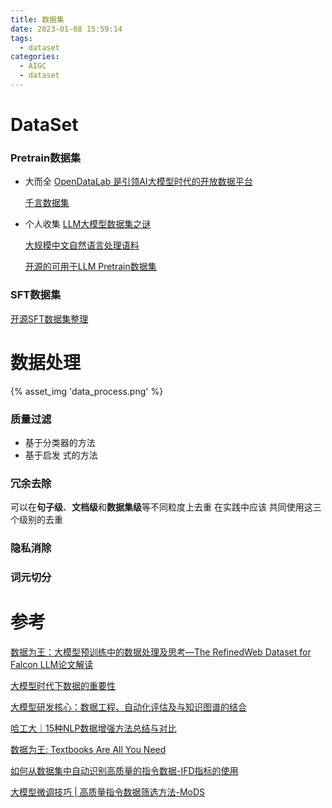 ```yaml
---
title: 数据集
date: 2023-01-08 15:59:14
tags:
  - dataset
categories: 
  - AIGC
  - dataset  
---
```


<p></p>
<!-- more -->


# DataSet
### Pretrain数据集
+ 大而全 
  [OpenDataLab 是引领AI大模型时代的开放数据平台](http://opendatalab.com/)  
  
  [千言数据集](https://www.luge.ai/#/) 

+ 个人收集
  [LLM大模型数据集之谜](https://zhuanlan.zhihu.com/p/641187337)

  [大规模中文自然语言处理语料](https://github.com/brightmart/nlp_chinese_corpus)

  [开源的可用于LLM Pretrain数据集](https://github.com/Glanvery/LLM-Travel/blob/main/LLM_Pretrain_Datasets.md)

### SFT数据集
[开源SFT数据集整理](https://github.com/chaoswork/sft_datasets)


# 数据处理
{% asset_img  'data_process.png' %}

### 质量过滤
+ 基于分类器的方法
+ 基于启发 式的方法
### 冗余去除
可以在**句子级**、**文档级**和**数据集级**等不同粒度上去重
在实践中应该 共同使用这三个级别的去重

### 隐私消除
### 词元切分

# 参考
[数据为王：大模型预训练中的数据处理及思考—The RefinedWeb Dataset for Falcon LLM论文解读](https://zhuanlan.zhihu.com/p/641013454)

[大模型时代下数据的重要性](https://zhuanlan.zhihu.com/p/639207933)

[大模型研发核心：数据工程、自动化评估及与知识图谱的结合](https://hub.baai.ac.cn/view/28740)

[哈工大｜15种NLP数据增强方法总结与对比](https://zhuanlan.zhihu.com/p/420295576)

[数据为王: Textbooks Are All You Need ](https://finisky.github.io/textbooks-are-all-you-need-summary/)

[如何从数据集中自动识别高质量的指令数据-IFD指标的使用](https://zhuanlan.zhihu.com/p/658128530)

[大模型微调技巧 | 高质量指令数据筛选方法-MoDS](https://zhuanlan.zhihu.com/p/671183709)